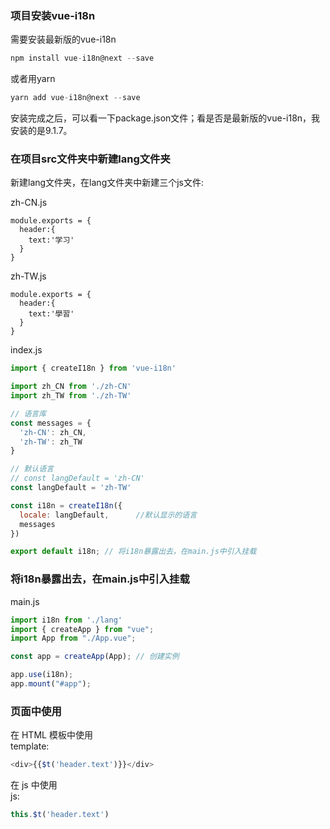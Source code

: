 ### 项目安装vue-i18n  

需要安装最新版的vue-i18n  

```javascript
npm install vue-i18n@next --save
```

或者用yarn
```javascript
yarn add vue-i18n@next --save
```

安装完成之后，可以看一下package.json文件；看是否是最新版的vue-i18n，我安装的是9.1.7。

### 在项目src文件夹中新建lang文件夹

新建lang文件夹，在lang文件夹中新建三个js文件:

zh-CN.js  
```javasctipt
module.exports = {
  header:{
    text:'学习'
  }
}
```

zh-TW.js  
```javasctipt
module.exports = {
  header:{
    text:'學習'
  }
}
```

index.js  
```javascript
import { createI18n } from 'vue-i18n'

import zh_CN from './zh-CN'
import zh_TW from './zh-TW'

// 语言库
const messages = {
  'zh-CN': zh_CN,
  'zh-TW': zh_TW
}

// 默认语言
// const langDefault = 'zh-CN'
const langDefault = 'zh-TW'

const i18n = createI18n({
  locale: langDefault,		//默认显示的语言 
  messages
})

export default i18n; // 将i18n暴露出去，在main.js中引入挂载
```

### 将i18n暴露出去，在main.js中引入挂载

main.js  
```javascript
import i18n from './lang'
import { createApp } from "vue";
import App from "./App.vue";

const app = createApp(App); // 创建实例

app.use(i18n);
app.mount("#app");
```

### 页面中使用  
在 HTML 模板中使用  
template:  
```javascript
<div>{{$t('header.text')}}</div>
```

在 js 中使用  
js: 
```javascript
this.$t('header.text')
```

